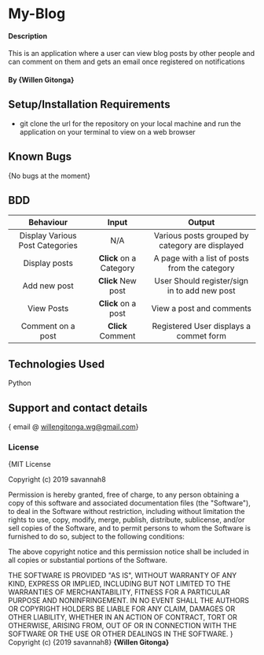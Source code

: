 # My-Blog
#### Description
This is an application where a user can view blog posts by other people and can comment on them and gets an email once registered on notifications
#### By **{Willen Gitonga}**
## Setup/Installation Requirements
* git clone the url for the repository on your local machine and run the application on your terminal to view on a web browser
## Known Bugs
{No bugs at the moment}
## BDD
| Behaviour                       | Input                  | Output                                            |
| :-------------:                 | :-------------:        | :-------------:                                   |
|Display Various Post Categories  | N/A                    | Various posts grouped by category are displayed   |
|Display posts                    | **Click** on a Category| A page with a list of posts from the category     |
|Add new post                     | **Click** New post     | User Should register/sign in to add new post      |
|View Posts                       | **Click** on a post    | View a post and comments                          |
|Comment on a post                | **Click** Comment      | Registered User displays a commet form            |
## Technologies Used
Python


## Support and contact details
{ email @ willengitonga.wg@gmail.com}
### License
{MIT License

Copyright (c) 2019 savannah8

Permission is hereby granted, free of charge, to any person obtaining a copy
of this software and associated documentation files (the "Software"), to deal
in the Software without restriction, including without limitation the rights
to use, copy, modify, merge, publish, distribute, sublicense, and/or sell
copies of the Software, and to permit persons to whom the Software is
furnished to do so, subject to the following conditions:

The above copyright notice and this permission notice shall be included in all
copies or substantial portions of the Software.

THE SOFTWARE IS PROVIDED "AS IS", WITHOUT WARRANTY OF ANY KIND, EXPRESS OR
IMPLIED, INCLUDING BUT NOT LIMITED TO THE WARRANTIES OF MERCHANTABILITY,
FITNESS FOR A PARTICULAR PURPOSE AND NONINFRINGEMENT. IN NO EVENT SHALL THE
AUTHORS OR COPYRIGHT HOLDERS BE LIABLE FOR ANY CLAIM, DAMAGES OR OTHER
LIABILITY, WHETHER IN AN ACTION OF CONTRACT, TORT OR OTHERWISE, ARISING FROM,
OUT OF OR IN CONNECTION WITH THE SOFTWARE OR THE USE OR OTHER DEALINGS IN THE
SOFTWARE.
}
Copyright (c) {2019 savannah8} **{Willen Gitonga}**